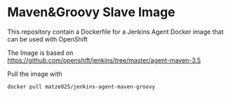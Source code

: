 # Maven&Groovy Slave Image

This repository contain a Dockerfile for a Jenkins Agent Docker image that can be used with OpenShift

The Image is based on https://github.com/openshift/jenkins/tree/master/agent-maven-3.5

Pull the image with
```
docker pull matze025/jenkins-agent-maven-groovy
```
